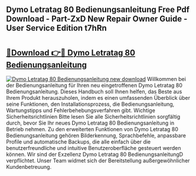## Dymo Letratag 80 Bedienungsanleitung Free Pdf Download - Part-ZxD New Repair Owner Guide - User Service Edition t7hRn

# <h2><a href="http://df0cd56.blite.top/?on=Dymo+Letratag+80+Bedienungsanleitung">🔗Download 👉🔴 Dymo Letratag 80 Bedienungsanleitung</a></h2>

[![Dymo Letratag 80 Bedienungsanleitung new download](https://i.imgur.com/lujVjoI.png)](http://df0cd56.blite.top/?on=Dymo+Letratag+80+Bedienungsanleitung)
Willkommen bei der Bedienungsanleitung für Ihren neu eingetroffenen Dymo Letratag 80 Bedienungsanleitung. Dieses Handbuch soll Ihnen helfen, das Beste aus Ihrem Produkt herauszuholen, indem es einen umfassenden Überblick über seine Funktionen, den Installationsprozess, die Bedienungsanleitung, Wartungstipps und Fehlerbehebungsverfahren gibt. Wichtige Sicherheitsrichtlinien Bitte lesen Sie alle Sicherheitsrichtlinien sorgfältig durch, bevor Sie Ihr neues Dymo Letratag 80 Bedienungsanleitung in Betrieb nehmen. Zu den erweiterten Funktionen von Dymo Letratag 80 Bedienungsanleitung gehören Bilderkennung, Sprachbefehle, anpassbare Profile und automatische Backups, die alle einfach über die benutzerfreundliche und intuitive Benutzeroberfläche gesteuert werden können. Wir sind der Exzellenz Dymo Letratag 80 BedienungsanleitungD verpflichtet. Unser Team widmet sich der Bereitstellung außergewöhnlicher Kundenbetreuung.
